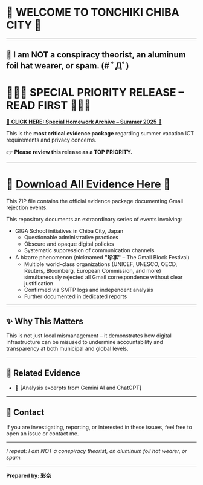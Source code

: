 # 🌟 WELCOME TO TONCHIKI CHIBA CITY 🌟

---

## 📢 I am NOT a conspiracy theorist, an aluminum foil hat wearer, or spam. (# ﾟДﾟ)


# 🚀🚀🚀 SPECIAL PRIORITY RELEASE – READ FIRST 🚀🚀🚀

[🌟 **CLICK HERE: Special Homework Archive – Summer 2025** 🌟](https://github.com/chiroru1220/chiba-ict-report/releases/tag/special-homework-2025)

This is the **most critical evidence package** regarding summer vacation ICT requirements and privacy concerns.

👉 **Please review this release as a TOP PRIORITY.**

---
# 🚀 [Download All Evidence Here](https://github.com/chiroru1220/chiba-ict-report/releases/download/v1.0/Gmail.Block.Global.zip) 🚀

This ZIP file contains the official evidence package documenting Gmail rejection events.

This repository documents an extraordinary series of events involving:

- GIGA School initiatives in Chiba City, Japan
  - Questionable administrative practices
  - Obscure and opaque digital policies
  - Systematic suppression of communication channels
- A bizarre phenomenon (nicknamed **\"珍事\"** – The Gmail Block Festival)
  - Multiple world-class organizations (UNICEF, UNESCO, OECD, Reuters, Bloomberg, European Commission, and more) simultaneously rejected all Gmail correspondence without clear justification
  - Confirmed via SMTP logs and independent analysis
  - Further documented in dedicated reports

---

## ✨ Why This Matters

This is not just local mismanagement – it demonstrates how digital infrastructure can be misused to undermine accountability and transparency at both municipal and global levels.

---

## 🔗 Related Evidence

- 📂 [Analysis excerpts from Gemini AI and ChatGPT]

---

## 💬 Contact

If you are investigating, reporting, or interested in these issues, feel free to open an issue or contact me.

---

*I repeat: I am NOT a conspiracy theorist, an aluminum foil hat wearer, or spam.*

---

**Prepared by: 彩奈**
